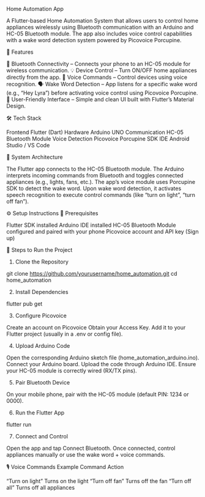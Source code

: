 Home Automation App

A Flutter-based Home Automation System that allows users to control home appliances wirelessly using Bluetooth communication with an Arduino and HC-05 Bluetooth module.
The app also includes voice control capabilities with a wake word detection system powered by Picovoice Porcupine.

🚀 Features

🔗 Bluetooth Connectivity – Connects your phone to an HC-05 module for wireless communication.
💡 Device Control – Turn ON/OFF home appliances directly from the app.
🎤 Voice Commands – Control devices using voice recognition.
🗣️ Wake Word Detection – App listens for a specific wake word (e.g., “Hey Lyra”) before activating voice control using Picovoice Porcupine.
🧭 User-Friendly Interface – Simple and clean UI built with Flutter’s Material Design.

🛠️ Tech Stack

Frontend	Flutter (Dart)
Hardware	Arduino UNO 
Communication	HC-05 Bluetooth Module
Voice Detection	Picovoice Porcupine SDK
IDE	Android Studio / VS Code

🧩 System Architecture

The Flutter app connects to the HC-05 Bluetooth module.
The Arduino interprets incoming commands from Bluetooth and toggles connected appliances (e.g., lights, fans, etc.).
The app’s voice module uses Porcupine SDK to detect the wake word.
Upon wake word detection, it activates speech recognition to execute control commands (like “turn on light”, “turn off fan”).

⚙️ Setup Instructions
🧰 Prerequisites

Flutter SDK installed
Arduino IDE installed
HC-05 Bluetooth Module configured and paired with your phone
Picovoice account and API key (Sign up)

🔧 Steps to Run the Project

1. Clone the Repository

git clone https://github.com/yourusername/home_automation.git
cd home_automation

2. Install Dependencies

flutter pub get

3. Configure Picovoice

Create an account on Picovoice
  Obtain your Access Key.
  Add it to your Flutter project (usually in a .env or config file).

4. Upload Arduino Code

Open the corresponding Arduino sketch file (home_automation_arduino.ino).
Connect your Arduino board.
Upload the code through Arduino IDE.
Ensure your HC-05 module is correctly wired (RX/TX pins).

5. Pair Bluetooth Device

On your mobile phone, pair with the HC-05 module (default PIN: 1234 or 0000).

6. Run the Flutter App

flutter run

7. Connect and Control

Open the app and tap Connect Bluetooth.
Once connected, control appliances manually or use the wake word + voice commands.

🎙️ Voice Commands Example
Command	Action

“Turn on light”	Turns on the light
“Turn off fan”	Turns off the fan
“Turn off all”	Turns off all appliances
